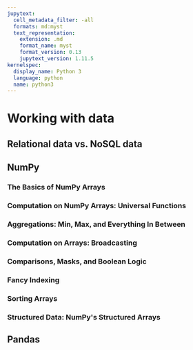 ```yaml
---
jupytext:
  cell_metadata_filter: -all
  formats: md:myst
  text_representation:
    extension: .md
    format_name: myst
    format_version: 0.13
    jupytext_version: 1.11.5
kernelspec:
  display_name: Python 3
  language: python
  name: python3
---
```


# Working with data

## Relational data vs. NoSQL data

## NumPy

### The Basics of NumPy Arrays

### Computation on NumPy Arrays: Universal Functions

### Aggregations: Min, Max, and Everything In Between

### Computation on Arrays: Broadcasting

### Comparisons, Masks, and Boolean Logic

### Fancy Indexing

### Sorting Arrays

### Structured Data: NumPy's Structured Arrays

## Pandas
